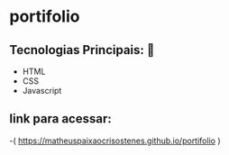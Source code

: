 # portifolio

## Tecnologias Principais: :book:
- HTML
- CSS
- Javascript

## link para acessar: 
-( https://matheuspaixaocrisostenes.github.io/portifolio )
